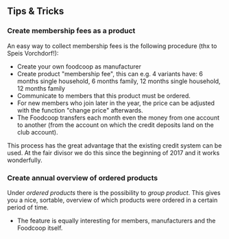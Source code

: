 ## Tips & Tricks

### Create membership fees as a product

An easy way to collect membership fees is the following procedure (thx to Speis Vorchdorf!):

* Create your own foodcoop as manufacturer
* Create product "membership fee", this can e.g. 4 variants have: 6 months single household, 6 months family, 12 months single household, 12 months family
* Communicate to members that this product must be ordered.
* For new members who join later in the year, the price can be adjusted with the function "change price" afterwards.
* The Foodcoop transfers each month even the money from one account to another (from the account on which the credit deposits land on the club account).

This process has the great advantage that the existing credit system can be used. At the fair divisor we do this since the beginning of 2017 and it works wonderfully.

### Create annual overview of ordered products

Under *ordered products* there is the possibility to *group product*. This gives you a nice, sortable, overview of which products were ordered in a certain period of time.

* The feature is equally interesting for members, manufacturers and the Foodcoop itself.